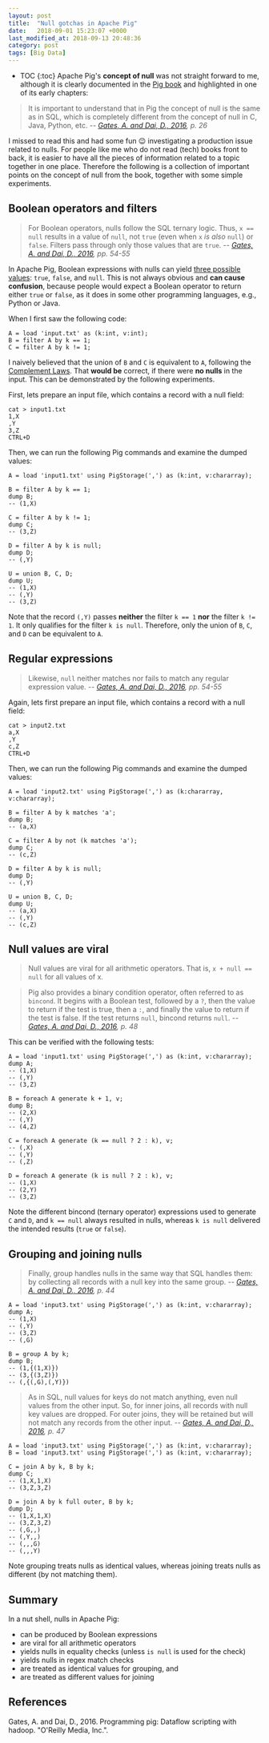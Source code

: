 ```yaml
---
layout: post
title:  "Null gotchas in Apache Pig"
date:   2018-09-01 15:23:07 +0000
last_modified_at: 2018-09-13 20:48:36
category: post
tags: [Big Data]
---
```


* TOC
{:toc}
Apache Pig's **concept of null** was not straight forward to me, although it is clearly documented in the [Pig book](#gates) and highlighted in one of its early chapters:

>It is important to understand that in Pig the concept of null is the same as in SQL, which is completely different from the concept of null in C, Java, Python, etc. <cite>-- [Gates, A. and Dai, D., 2016](#gates), p. 26</cite>

I missed to read this and had some fun :wink: investigating a production issue related to nulls. For people like me who do not read (tech) books front to back, it is easier to have all the pieces of information related to a topic together in one place. Therefore the following is a collection of important points on the concept of null from the book, together with some simple experiments.

## Boolean operators and filters

>For Boolean operators, nulls follow the SQL ternary logic. Thus, `x == null` results in a value of `null`, not `true` (even when `x` _is also_ `null`) or `false`. Filters pass through only those values that are `true`. <cite>-- [Gates, A. and Dai, D., 2016](#gates), pp. 54-55</cite>

In Apache Pig, Boolean expressions with nulls can yield [three possible values](https://en.wikipedia.org/wiki/Three-valued_logic): `true`, `false`, and `null`. This is not always obvious and **can cause confusion**, because people would expect a Boolean operator to return either `true` or `false`, as it does in some other programming languages, e.g., Python or Java.

When I first saw the following code:

```pig
A = load 'input.txt' as (k:int, v:int);
B = filter A by k == 1;
C = filter A by k != 1;
```

I naively believed that the union of `B` and `C` is equivalent to `A`, following the [Complement Laws](https://en.wikipedia.org/wiki/Complement_(set_theory)#Properties). That **would be** correct, if there were **no nulls** in the input. This can be demonstrated by the following experiments.

First, lets prepare an input file, which contains a record with a null field:
```
cat > input1.txt
1,X
,Y
3,Z
CTRL+D
```

Then, we can run the following Pig commands and examine the dumped values:

```pig
A = load 'input1.txt' using PigStorage(',') as (k:int, v:chararray);

B = filter A by k == 1;
dump B;
-- (1,X)

C = filter A by k != 1;
dump C;
-- (3,Z)

D = filter A by k is null;
dump D;
-- (,Y)

U = union B, C, D;
dump U;
-- (1,X)
-- (,Y)
-- (3,Z)
```

Note that the record `(,Y)` passes **neither** the filter `k == 1` **nor** the filter `k != 1`. It only qualifies for the filter `k is null`. Therefore, only the union of `B`, `C`, and `D` can be equivalent to `A`.

## Regular expressions

>Likewise, `null` neither matches nor fails to match any regular expression value. <cite>-- [Gates, A. and Dai, D., 2016](#gates), pp. 54-55</cite>

Again, lets first prepare an input file, which contains a record with a null field:
```
cat > input2.txt
a,X
,Y
c,Z
CTRL+D
```

Then, we can run the following Pig commands and examine the dumped values:

```pig
A = load 'input2.txt' using PigStorage(',') as (k:chararray, v:chararray);

B = filter A by k matches 'a';
dump B;
-- (a,X)

C = filter A by not (k matches 'a');
dump C;
-- (c,Z)

D = filter A by k is null;
dump D;
-- (,Y)

U = union B, C, D;
dump U;
-- (a,X)
-- (,Y)
-- (c,Z)
```

## Null values are viral

>Null values are viral for all arithmetic operators. That is, `x + null == null` for all values of x.

>Pig also provides a binary condition operator, often referred to as `bincond`. It begins with a Boolean test, followed by a `?`, then the value to return if the test is true, then a `:`, and finally the value to return if the test is false. If the test returns `null`, bincond returns `null`. <cite>-- [Gates, A. and Dai, D., 2016](#gates), p. 48</cite>

This can be verified with the following tests:

```pig
A = load 'input1.txt' using PigStorage(',') as (k:int, v:chararray);
dump A;
-- (1,X)
-- (,Y)
-- (3,Z)

B = foreach A generate k + 1, v;
dump B;
-- (2,X)
-- (,Y)
-- (4,Z)

C = foreach A generate (k == null ? 2 : k), v;
-- (,X)
-- (,Y)
-- (,Z)

D = foreach A generate (k is null ? 2 : k), v;
-- (1,X)
-- (2,Y)
-- (3,Z)
```

Note the different bincond (ternary operator) expressions used to generate `C` and `D`, and `k == null` always resulted in nulls, whereas `k is null` delivered the intended results (`true` or `false`).

## Grouping and joining nulls

>Finally, group handles nulls in the same way that SQL handles them: by collecting all records with a null key into the same group. <cite>-- [Gates, A. and Dai, D., 2016](#gates), p. 44</cite>

```pig
A = load 'input3.txt' using PigStorage(',') as (k:int, v:chararray);
dump A;
-- (1,X)
-- (,Y)
-- (3,Z)
-- (,G)

B = group A by k;
dump B;
-- (1,{(1,X)})
-- (3,{(3,Z)})
-- (,{(,G),(,Y)})
```

>As in SQL, null values for keys do not match anything, even null values from the other input. So, for inner joins, all records with null key values are dropped. For outer joins, they will be retained but will not match any records from the other input. <cite>-- [Gates, A. and Dai, D., 2016](#gates), p. 47</cite>

```pig
A = load 'input3.txt' using PigStorage(',') as (k:int, v:chararray);
B = load 'input3.txt' using PigStorage(',') as (k:int, v:chararray);

C = join A by k, B by k;
dump C;
-- (1,X,1,X)
-- (3,Z,3,Z)

D = join A by k full outer, B by k;
dump D;
-- (1,X,1,X)
-- (3,Z,3,Z)
-- (,G,,)
-- (,Y,,)
-- (,,,G)
-- (,,,Y)
```

Note grouping treats nulls as identical values, whereas joining treats nulls as different (by not matching them).

## Summary

In a nut shell, nulls in Apache Pig:
- can be produced by Boolean expressions
- are viral for all arithmetic operators
- yields nulls in equality checks (unless `is null` is used for the check)
- yields nulls in regex match checks
- are treated as identical values for grouping, and
- are treated as different values for joining

## References

<a name="gates"></a>Gates, A. and Dai, D., 2016. Programming pig: Dataflow scripting with hadoop. "O'Reilly Media, Inc.".
